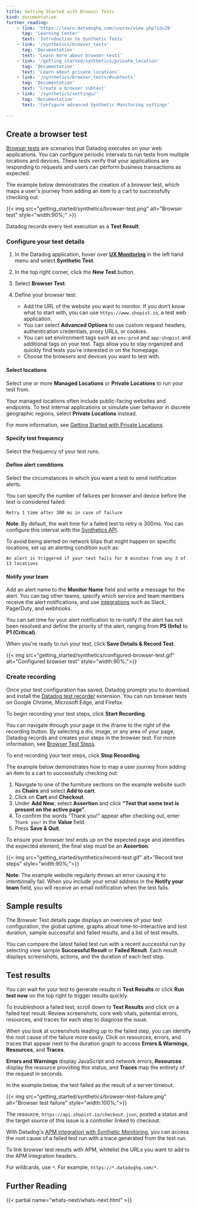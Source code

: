 ```yaml
---
title: Getting Started with Browser Tests
kind: documentation
further_reading:
    - link: 'https://learn.datadoghq.com/course/view.php?id=39'
      tag: 'Learning Center'
      text: 'Introduction to Synthetic Tests'
    - link: '/synthetics/browser_tests'
      tag: 'Documentation'
      text: 'Learn more about browser tests'
    - link: '/getting_started/synthetics/private_location'
      tag: 'Documentation'
      text: 'Learn about private locations'
    - link: '/synthetics/browser_tests/#subtests'
      tag: 'Documentation'
      text: 'Create a browser subtest'
    - link: '/synthetics/settings/'
      tag: 'Documentation'
      text: 'Configure advanced Synthetic Monitoring settings'
      
---
```


## Create a browser test

[Browser tests][1] are scenarios that Datadog executes on your web applications. You can configure periodic intervals to run tests from multiple locations and devices. These tests verify that your applications are responding to requests and users can perform business transactions as expected.

The example below demonstrates the creation of a browser test, which maps a user's journey from adding an item to a cart to successfully checking out. 

{{< img src="getting_started/synthetics/browser-test.png" alt="Browser test"  style="width:90%;" >}}

Datadog records every test execution as a **Test Result**.

### Configure your test details

1. In the Datadog application, hover over **[UX Monitoring][2]** in the left hand menu and select **Synthetic Test**.
2. In the top right corner, click the **New Test** button.
3. Select **Browser Test**.
4. Define your browser test:

    - Add the URL of the website you want to monitor. If you don’t know what to start with, you can use `https://www.shopist.io`, a test web application.
    - You can select **Advanced Options** to use custom request headers, authentication credentials, proxy URLs, or cookies. 
    - You can set environment tags such as `env:prod` and `app:shopist` and additional tags on your test. Tags allow you to stay organized and quickly find tests you're interested in on the homepage.
    - Choose the browsers and devices you want to test with. 

#### Select locations

Select one or more **Managed Locations** or **Private Locations** to run your test from.

Your managed locations often include public-facing websites and endpoints. To test internal applications or simulate user behavior in discrete geographic regions, select **Private Locations** instead.

For more information, see [Getting Started with Private Locations][10].

#### Specify test frequency

Select the frequency of your test runs.

#### Define alert conditions

Select the circumstances in which you want a test to send notification alerts.

You can specify the number of failures per browser and device before the test is considered failed:

```text
Retry 1 time after 300 ms in case of failure
```

**Note**: By default, the wait time for a failed test to retry is 300ms. You can configure this interval with the [Synthetics API][3].

To avoid being alerted on network blips that might happen on specific locations, set up an alerting condition such as:

```text
An alert is triggered if your test fails for 0 minutes from any 3 of 13 locations
```

#### Notify your team

Add an alert name to the **Monitor Name** field and write a message for the alert. You can tag other teams, specify which service and team members receive the alert notifications, and use [integrations][4] such as Slack, PagerDuty, and webhooks.

You can set time for your alert notification to re-notify if the alert has not been resolved and define the priority of the alert, ranging from **P5 (Info)** to **P1 (Critical)**.

When you're ready to run your test, click **Save Details & Record Test**.

{{< img src="getting_started/synthetics/configured-browser-test.gif" alt="Configured browser test"  style="width:90%;">}}

### Create recording

Once your test configuration has saved, Datadog prompts you to download and install the [Datadog test recorder][5] extension. You can run browser tests on Google Chrome, Microsoft Edge, and Firefox. 

To begin recording your test steps, click **Start Recording**. 

You can navigate through your page in the iframe to the right of the recording button. By selecting a div, image, or any area of your page, Datadog records and creates your steps in the browser test. For more information, see [Browser Test Steps][7].

To end recording your test steps, click **Stop Recording**.

The example below demonstrates how to map a user journey from adding an item to a cart to successfully checking out:

1. Navigate to one of the furniture sections on the example website such as **Chairs** and select **Add to cart**.
2. Click on **Cart** and **Checkout**.
3. Under **Add New**, select **Assertion** and click **“Test that some text is present on the active page”**.
4. To confirm the words “Thank you!” appear after checking out, enter `Thank you!` in the **Value** field.
5. Press **Save & Quit**.

To ensure your browser test ends up on the expected page and identifies the expected element, the final step must be an **Assertion**.

{{< img src="getting_started/synthetics/record-test.gif" alt="Record test steps"  style="width:90%;">}}

**Note**: The example website regularly throws an error causing it to intentionally fail. When you include your email address in the **Notify your team** field, you will receive an email notification when the test fails.

## Sample results

The Browser Test details page displays an overview of your test configuration, the global uptime, graphs about time-to-interactive and test duration, sample successful and failed results, and a list of test results. 

You can compare the latest failed test run with a recent successful run by selecting view sample **Successful Result** or **Failed Result**. Each result displays screenshots, actions, and the duration of each test step.

## Test results

You can wait for your test to generate results in **Test Results** or click **Run test now** on the top right to trigger results quickly.

To troubleshoot a failed test, scroll down to **Test Results** and click on a failed test result. Review screenshots, core web vitals, potential errors, resources, and traces for each step to diagnose the issue. 

When you look at screenshots leading up to the failed step, you can identify the root cause of the failure more easily. Click on resources, errors, and traces that appear next to the duration graph to access **Errors & Warnings**, **Resources**, and **Traces**. 

**Errors and Warnings** display JavaScript and network errors, **Resources** display the resource providing this status, and **Traces** map the entirety of the request in seconds. 

In the example below, the test failed as the result of a server timeout.

{{< img src="getting_started/synthetics/browser-test-failure.png" alt="Browser test failure"  style="width:100%;">}}

The resource, `https://api.shopist.io/checkout.json`, posted a status and the target source of this issue is a controller linked to checkout.

With Datadog's [APM integration with Synthetic Monitoring][8], you can access the root cause of a failed test run with a trace generated from the test run. 

To link browser test results with APM, whitelist the URLs you want to add to the APM integration headers. 

For wildcards, use `*`. For example, `https://*.datadoghq.com/*`.

## Further Reading

{{< partial name="whats-next/whats-next.html" >}}

[1]: /synthetics/browser_tests/
[2]: https://app.datadoghq.com/synthetics/list
[3]: /api/v1/synthetics/#create-or-clone-a-test
[4]: /integrations/
[5]: https://chrome.google.com/webstore/detail/datadog-test-recorder/kkbncfpddhdmkfmalecgnphegacgejoa
[6]: https://www.google.com/chrome/
[7]: /synthetics/browser_tests/#actions
[8]: /synthetics/apm/
[9]: /synthetics/
[10]: /getting_started/synthetics/private_location
